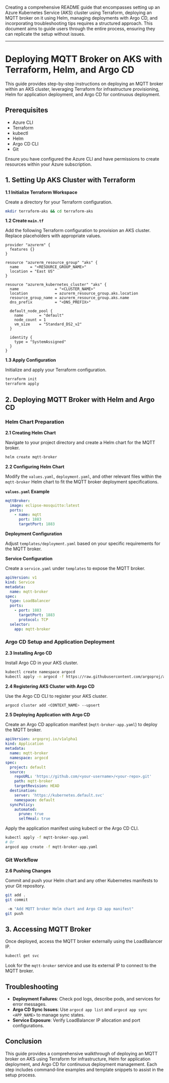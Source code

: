 Creating a comprehensive README guide that encompasses setting up an Azure Kubernetes Service (AKS) cluster using Terraform, deploying an MQTT broker on it using Helm, managing deployments with Argo CD, and incorporating troubleshooting tips requires a structured approach. This document aims to guide users through the entire process, ensuring they can replicate the setup without issues.

---

# Deploying MQTT Broker on AKS with Terraform, Helm, and Argo CD

This guide provides step-by-step instructions on deploying an MQTT broker within an AKS cluster, leveraging Terraform for infrastructure provisioning, Helm for application deployment, and Argo CD for continuous deployment.

## Prerequisites

- Azure CLI
- Terraform
- kubectl
- Helm
- Argo CD CLI
- Git

Ensure you have configured the Azure CLI and have permissions to create resources within your Azure subscription.

## 1. Setting Up AKS Cluster with Terraform

**1.1 Initialize Terraform Workspace**

Create a directory for your Terraform configuration.

```bash
mkdir terraform-aks && cd terraform-aks
```

**1.2 Create `main.tf`**

Add the following Terraform configuration to provision an AKS cluster. Replace placeholders with appropriate values.

```hcl
provider "azurerm" {
  features {}
}

resource "azurerm_resource_group" "aks" {
  name     = "<RESOURCE_GROUP_NAME>"
  location = "East US"
}

resource "azurerm_kubernetes_cluster" "aks" {
  name                = "<CLUSTER_NAME>"
  location            = azurerm_resource_group.aks.location
  resource_group_name = azurerm_resource_group.aks.name
  dns_prefix          = "<DNS_PREFIX>"

  default_node_pool {
    name       = "default"
    node_count = 1
    vm_size    = "Standard_DS2_v2"
  }

  identity {
    type = "SystemAssigned"
  }
}
```

**1.3 Apply Configuration**

Initialize and apply your Terraform configuration.

```bash
terraform init
terraform apply
```

## 2. Deploying MQTT Broker with Helm and Argo CD

### Helm Chart Preparation

**2.1 Creating Helm Chart**

Navigate to your project directory and create a Helm chart for the MQTT broker.

```bash
helm create mqtt-broker
```

**2.2 Configuring Helm Chart**

Modify the `values.yaml`, `deployment.yaml`, and other relevant files within the `mqtt-broker` Helm chart to fit the MQTT broker deployment specifications.

**`values.yaml` Example**

```yaml
mqttBroker:
  image: eclipse-mosquitto:latest
  ports:
    - name: mqtt
      port: 1883
      targetPort: 1883
```

**Deployment Configuration**

Adjust `templates/deployment.yaml` based on your specific requirements for the MQTT broker.

**Service Configuration**

Create a `service.yaml` under `templates` to expose the MQTT broker.

```yaml
apiVersion: v1
kind: Service
metadata:
  name: mqtt-broker
spec:
  type: LoadBalancer
  ports:
    - port: 1883
      targetPort: 1883
      protocol: TCP
  selector:
    app: mqtt-broker
```

### Argo CD Setup and Application Deployment

**2.3 Installing Argo CD**

Install Argo CD in your AKS cluster.

```bash
kubectl create namespace argocd
kubectl apply -n argocd -f https://raw.githubusercontent.com/argoproj/argo-cd/stable/manifests/install.yaml
```

**2.4 Registering AKS Cluster with Argo CD**

Use the Argo CD CLI to register your AKS cluster.

```bash
argocd cluster add <CONTEXT_NAME> --upsert
```

**2.5 Deploying Application with Argo CD**

Create an Argo CD application manifest (`mqtt-broker-app.yaml`) to deploy the MQTT broker.

```yaml
apiVersion: argoproj.io/v1alpha1
kind: Application
metadata:
  name: mqtt-broker
  namespace: argocd
spec:
  project: default
  source:
    repoURL: 'https://github.com/<your-username>/<your-repo>.git'
    path: mqtt-broker
    targetRevision: HEAD
  destination:
    server: 'https://kubernetes.default.svc'
    namespace: default
  syncPolicy:
    automated:
      prune: true
      selfHeal: true
```

Apply the application manifest using kubectl or the Argo CD CLI.

```bash
kubectl apply -f mqtt-broker-app.yaml
# Or
argocd app create -f mqtt-broker-app.yaml
```

### Git Workflow

**2.6 Pushing Changes**

Commit and push your Helm chart and any other Kubernetes manifests to your Git repository.

```bash
git add .
git commit

 -m "Add MQTT broker Helm chart and Argo CD app manifest"
git push
```

## 3. Accessing MQTT Broker

Once deployed, access the MQTT broker externally using the LoadBalancer IP.

```bash
kubectl get svc
```

Look for the `mqtt-broker` service and use its external IP to connect to the MQTT broker.

## Troubleshooting

- **Deployment Failures**: Check pod logs, describe pods, and services for error messages.
- **Argo CD Sync Issues**: Use `argocd app list` and `argocd app sync <APP_NAME>` to manage sync states.
- **Service Exposure**: Verify LoadBalancer IP allocation and port configurations.

## Conclusion

This guide provides a comprehensive walkthrough of deploying an MQTT broker on AKS using Terraform for infrastructure, Helm for application deployment, and Argo CD for continuous deployment management. Each step includes command-line examples and template snippets to assist in the setup process.
